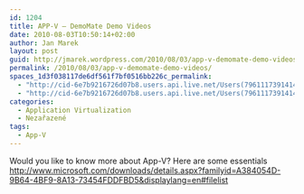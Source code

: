 ```yaml
---
id: 1204
title: APP-V – DemoMate Demo Videos
date: 2010-08-03T10:50:14+02:00
author: Jan Marek
layout: post
guid: http://jmarek.wordpress.com/2010/08/03/app-v-demomate-demo-videos
permalink: /2010/08/03/app-v-demomate-demo-videos/
spaces_1d3f038117de6df561f7bf0516bb226c_permalink:
  - "http://cid-6e7b9216726d07b8.users.api.live.net/Users(7961117391414167480)/Blogs('6E7B9216726D07B8!242')/Entries('6E7B9216726D07B8!375')?authkey=EpZNAU0huAk%24"
  - "http://cid-6e7b9216726d07b8.users.api.live.net/Users(7961117391414167480)/Blogs('6E7B9216726D07B8!242')/Entries('6E7B9216726D07B8!375')?authkey=EpZNAU0huAk%24"
categories:
  - Application Virtualization
  - Nezařazené
tags:
  - App-V
---
```

<div id="msgcns!6E7B9216726D07B8!375" class="bvMsg">
  <div>
    Would you like to know more about App-V? Here are some essentials <a href="http://www.microsoft.com/downloads/details.aspx?familyid=A384054D-9B64-4BF9-8A13-73454FDDFBD5&displaylang=en#filelist">http://www.microsoft.com/downloads/details.aspx?familyid=A384054D-9B64-4BF9-8A13-73454FDDFBD5&displaylang=en#filelist</a>
  </div>
</div>